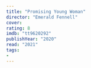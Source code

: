 ```yaml
---
title: "Promising Young Woman"
director: "Emerald Fennell"
cover: 
rating: 8
imdb: "tt9620292"
publishYear: "2020"
read: "2021"
tags:
- 
---
```

